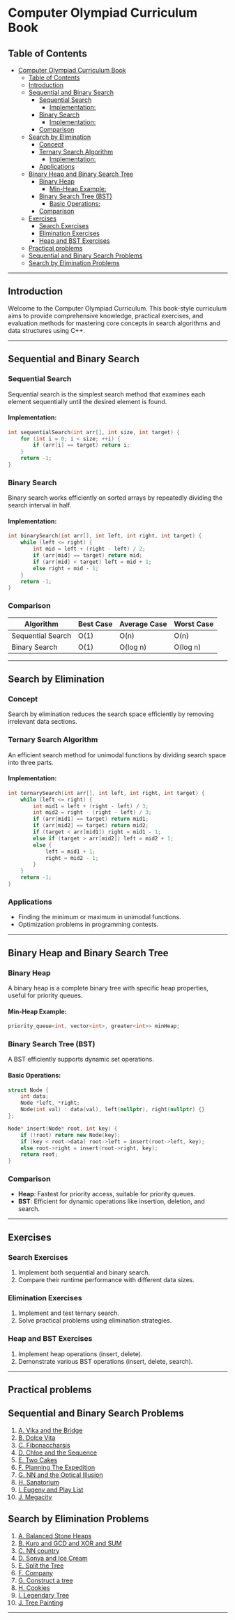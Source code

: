 # Computer Olympiad Curriculum Book

## Table of Contents

- [Computer Olympiad Curriculum Book](#computer-olympiad-curriculum-book)
  - [Table of Contents](#table-of-contents)
  - [Introduction](#introduction)
  - [Sequential and Binary Search](#sequential-and-binary-search)
    - [Sequential Search](#sequential-search)
      - [Implementation:](#implementation)
    - [Binary Search](#binary-search)
      - [Implementation:](#implementation-1)
    - [Comparison](#comparison)
  - [Search by Elimination](#search-by-elimination)
    - [Concept](#concept)
    - [Ternary Search Algorithm](#ternary-search-algorithm)
      - [Implementation:](#implementation-2)
    - [Applications](#applications)
  - [Binary Heap and Binary Search Tree](#binary-heap-and-binary-search-tree)
    - [Binary Heap](#binary-heap)
      - [Min-Heap Example:](#min-heap-example)
    - [Binary Search Tree (BST)](#binary-search-tree-bst)
      - [Basic Operations:](#basic-operations)
    - [Comparison](#comparison-1)
  - [Exercises](#exercises)
    - [Search Exercises](#search-exercises)
    - [Elimination Exercises](#elimination-exercises)
    - [Heap and BST Exercises](#heap-and-bst-exercises)
  - [Practical problems](#practical-problems)
  - [Sequential and Binary Search Problems](#sequential-and-binary-search-problems)
  - [Search by Elimination Problems](#search-by-elimination-problems)

---

## Introduction
Welcome to the Computer Olympiad Curriculum. This book-style curriculum aims to provide comprehensive knowledge, practical exercises, and evaluation methods for mastering core concepts in search algorithms and data structures using C++.

---

## Sequential and Binary Search

### Sequential Search
Sequential search is the simplest search method that examines each element sequentially until the desired element is found.

#### Implementation:
```cpp
int sequentialSearch(int arr[], int size, int target) {
    for (int i = 0; i < size; ++i) {
        if (arr[i] == target) return i;
    }
    return -1;
}
```

### Binary Search
Binary search works efficiently on sorted arrays by repeatedly dividing the search interval in half.

#### Implementation:
```cpp
int binarySearch(int arr[], int left, int right, int target) {
    while (left <= right) {
        int mid = left + (right - left) / 2;
        if (arr[mid] == target) return mid;
        if (arr[mid] < target) left = mid + 1;
        else right = mid - 1;
    }
    return -1;
}
```

### Comparison
| Algorithm | Best Case | Average Case | Worst Case |
|-----------|-----------|--------------|------------|
| Sequential Search | O(1) | O(n) | O(n) |
| Binary Search | O(1) | O(log n) | O(log n) |

---

## Search by Elimination

### Concept
Search by elimination reduces the search space efficiently by removing irrelevant data sections.

### Ternary Search Algorithm
An efficient search method for unimodal functions by dividing search space into three parts.

#### Implementation:
```cpp
int ternarySearch(int arr[], int left, int right, int target) {
    while (left <= right) {
        int mid1 = left + (right - left) / 3;
        int mid2 = right - (right - left) / 3;
        if (arr[mid1] == target) return mid1;
        if (arr[mid2] == target) return mid2;
        if (target < arr[mid1]) right = mid1 - 1;
        else if (target > arr[mid2]) left = mid2 + 1;
        else {
            left = mid1 + 1;
            right = mid2 - 1;
        }
    }
    return -1;
}
```

### Applications
- Finding the minimum or maximum in unimodal functions.
- Optimization problems in programming contests.

---

## Binary Heap and Binary Search Tree

### Binary Heap
A binary heap is a complete binary tree with specific heap properties, useful for priority queues.

#### Min-Heap Example:
```cpp
priority_queue<int, vector<int>, greater<int>> minHeap;
```

### Binary Search Tree (BST)
A BST efficiently supports dynamic set operations.

#### Basic Operations:
```cpp
struct Node {
    int data;
    Node *left, *right;
    Node(int val) : data(val), left(nullptr), right(nullptr) {}
};

Node* insert(Node* root, int key) {
    if (!root) return new Node(key);
    if (key < root->data) root->left = insert(root->left, key);
    else root->right = insert(root->right, key);
    return root;
}
```

### Comparison
- **Heap**: Fastest for priority access, suitable for priority queues.
- **BST**: Efficient for dynamic operations like insertion, deletion, and search.

---

## Exercises

### Search Exercises
1. Implement both sequential and binary search.
2. Compare their runtime performance with different data sizes.

### Elimination Exercises
1. Implement and test ternary search.
2. Solve practical problems using elimination strategies.

### Heap and BST Exercises
1. Implement heap operations (insert, delete).
2. Demonstrate various BST operations (insert, delete, search).

---

## Practical problems

## Sequential and Binary Search Problems

1. [A. Vika and the Bridge](https://codeforces.com/problemset/problem/1848/B)
2. [B. Dolce Vita](https://codeforces.com/problemset/problem/1671/C)
3. [C. Fibonaccharsis](https://codeforces.com/problemset/problem/1853/B)
4. [D. Chloe and the Sequence](https://codeforces.com/problemset/problem/743/B)
5. [E. Two Cakes](https://codeforces.com/problemset/problem/911/B)
6. [F. Planning The Expedition](https://codeforces.com/problemset/problem/1011/B)
7. [G. NN and the Optical Illusion](https://codeforces.com/problemset/problem/1100/C)
8. [H. Sanatorium](https://codeforces.com/problemset/problem/732/C)
9. [I. Eugeny and Play List](https://codeforces.com/problemset/problem/302/B)
10. [J. Megacity](https://codeforces.com/problemset/problem/424/B)

## Search by Elimination Problems

1. [A. Balanced Stone Heaps](https://codeforces.com/problemset/problem/1623/C)
2. [B. Kuro and GCD and XOR and SUM](https://codeforces.com/problemset/problem/979/D)
3. [C. NN country](https://codeforces.com/problemset/problem/983/E)
4. [D. Sonya and Ice Cream](https://codeforces.com/problemset/problem/1004/E)
5. [E. Split the Tree](https://codeforces.com/problemset/problem/1059/E)
6. [F. Company](https://codeforces.com/problemset/problem/1062/E)
7. [G. Construct a tree](https://codeforces.com/problemset/problem/1098/C)
8. [H. Cookies](https://codeforces.com/problemset/problem/1099/F)
9. [I. Legendary Tree](https://codeforces.com/problemset/problem/1101/D)
10. [J. Tree Painting](https://codeforces.com/problemset/problem/1187/E)


---

